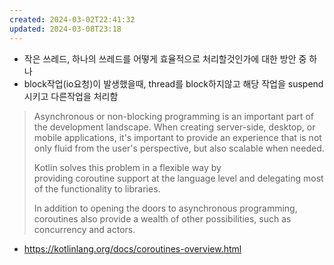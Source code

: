 ```yaml
---
created: 2024-03-02T22:41:32
updated: 2024-03-08T23:18
---
```

- 작은 쓰레드, 하나의 쓰레드를 어떻게 효율적으로 처리할것인가에 대한 방안 중 하나
- block작업(io요청)이 발생했을때, thread를 block하지않고 해당 작업을 suspend시키고 다른작업을 처리함

>Asynchronous or non-blocking programming is an important part of the development landscape. When creating server-side, desktop, or mobile applications, it's important to provide an experience that is not only fluid from the user's perspective, but also scalable when needed.
>
>Kotlin solves this problem in a flexible way by providing coroutine support at the language level and delegating most of the functionality to libraries.
>
>In addition to opening the doors to asynchronous programming, coroutines also provide a wealth of other possibilities, such as concurrency and actors.


- https://kotlinlang.org/docs/coroutines-overview.html